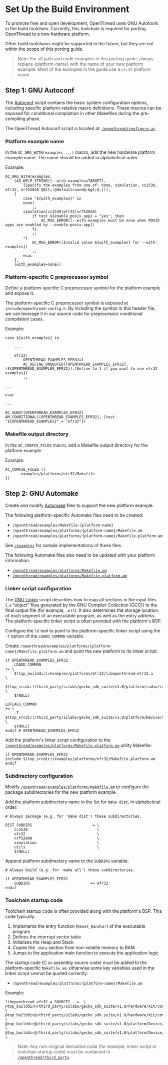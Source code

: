 # Set Up the Build Environment

To promote free and open development, OpenThread uses GNU Autotools in the build
toolchain. Currently, this toolchain is required for porting OpenThread to a new
hardware platform.

Other build toolchains might be supported in the future, but they are not within
the scope of this porting guide.

> Note: For all path and code examples in this porting
guide, always replace {platform-name} with the name of
your new platform example. Most of the examples in the guide use a `efr32` platform
name.

## Step 1: GNU Autoconf

The [Autoconf](https://www.gnu.org/software/autoconf/autoconf.html) script
contains the basic system configuration options, including specific
platform-relative macro definitions. These macros can be exposed for
conditional compilation in other Makefiles during the pre-compiling phase.

The OpenThread Autoconf script is located at:
[`/openthread/configure.ac`](https://github.com/openthread/openthread/blob/main/configure.ac)

### Platform example name

In the `AC_ARG_WITH(examples ...)` macro, add the new hardware platform example name. The name
should be added in alphabetical order.

Example:

```
AC_ARG_WITH(examples,
    [AS_HELP_STRING([--with-examples=TARGET],
        [Specify the examples from one of: none, simulation, cc2538, efr32, nrf52840 @&lt;:@default=none@:&gt;@.])],
    [
        case "${with_examples}" in 
        none)
            ;;
        simulation|cc2538|efr32|nrf52840)
            if test ${enable_posix_app} = "yes"; then
                AC_MSG_ERROR([--with-examples must be none when POSIX apps are enabled by --enable-posix-app])
            fi
            ;;
        *)
            AC_MSG_ERROR([Invalid value ${with_examples} for --with-examples])
            ;;
        esac
    ],
    [with_examples=none])
```

### Platform-specific C preprocessor symbol

Define a platform-specific C preprocessor symbol for the platform example and
expose it.

The platform-specific C preprocessor symbol is exposed at
`include/openthread-config.h`. By including the symbol in this header file, we
can leverage it in our source code for preprocessor conditional compilation
cases.

Example:

```
case ${with_examples} in
 
    ...
 
    efr32)
        OPENTHREAD_EXAMPLES_EFR32=1
        AC_DEFINE_UNQUOTED([OPENTHREAD_EXAMPLES_EFR32],[${OPENTHREAD_EXAMPLES_EFR32}],[Define to 1 if you want to use efr32 examples])
        ;;
 
...
 
esac
 
...
 
AC_SUBST(OPENTHREAD_EXAMPLES_EFR32)
AM_CONDITIONAL([OPENTHREAD_EXAMPLES_EFR32], [test "${OPENTHREAD_EXAMPLES}" = "efr32"])
```

### Makefile output directory

In the `AC_CONFIG_FILES` macro, add a Makefile output directory for the
platform example.

Example:

```
AC_CONFIG_FILES ([
       examples/platforms/efr32/Makefile
])
```

## Step 2: GNU Automake

Create and modify [Automake](https://www.gnu.org/software/automake/) files to
support the new platform example.

The following platform-specific Automake files need to be created: 

-   `/openthread/examples/Makefile-{platform-name}`
-   `/openthread/examples/platforms/{platform-name}/Makefile.am`
-   `/openthread/examples/platforms/{platform-name}/Makefile.platform.am`

See [`/examples`](https://github.com/openthread/openthread/tree/main/examples/) for sample implementations of
these files.

The following Automake files also need to be updated with your platform
information:

-   [`/openthread/examples/platforms/Makefile.am`](https://github.com/openthread/openthread/blob/main/examples/platforms/Makefile.am)
-   [`/openthread/examples/platforms/Makefile.platform.am`](https://github.com/openthread/openthread/blob/main/examples/platforms/Makefile.platform.am)

### Linker script configuration

The [GNU Linker](http://www.ece.ufrgs.br/~fetter/eng04476/manuals/ld.pdf) script
describes how to map all sections in the input files (`.o` "object" files
generated by the GNU Compiler Collection (GCC)) to the final output file (for
example, `.elf`). It also determines the storage location of each segment of an
executable program, as well as the entry address. The platform-specific linker
script is often provided with the platform's BSP.

Configure the `ld` tool to point to the platform-specific linker script using
the `-T` option of the `LDADD_COMMON` variable.

Create
`/openthread/examples/platforms/{platform-name}/Makefile.platform.am`
and point the new platform to its linker script:

```
if OPENTHREAD_EXAMPLES_EFR32
    LDADD_COMMON                                                      += \
    $(top_builddir)/examples/platforms/efr32/libopenthread-efr32.a       \
    $(top_srcdir)/third_party/silabs/gecko_sdk_suite/v1.0/platform/radio/rail_lib/autogen/librail_release/librail_efr32xg12_gcc_release.a \
    $(NULL)
 
LDFLAGS_COMMON                                                        += \
    -T $(top_srcdir)/third_party/silabs/gecko_sdk_suite/v1.0/platform/Device/SiliconLabs/EFR32MG12P/Source/GCC/efr32mg12p.ld \
    $(NULL)
endif # OPENTHREAD_EXAMPLES_EFR32
```

Add the platform's linker script configuration to the
[`/openthread/examples/platforms/Makefile.platform.am`](https://github.com/openthread/openthread/blob/main/examples/platforms/Makefile.platform.am)
utility Makefile:

```
if OPENTHREAD_EXAMPLES_EFR32
include $(top_srcdir)/examples/platforms/efr32/Makefile.platform.am
endif
```

### Subdirectory configuration

Modify [`/openthread/examples/platforms/Makefile.am`](https://github.com/openthread/openthread/blob/main/examples/platforms/Makefile.platform.am)
to configure the package subdirectories for the new platform example.

Add the platform subdirectory name in the list for `make dist`, in alphabetical
order:

```
# Always package (e.g. for 'make dist') these subdirectories.
 
DIST_SUBDIRS                           = \
    cc2538                               \
    efr32                                \
    nrf52840                             \
    simulation                           \
    utils                                \
    $(NULL)
```

Append platform subdirectory name to the `SUBDIRS` variable:

```
# Always build (e.g. for 'make all') these subdirectories.
 
if OPENTHREAD_EXAMPLES_EFR32
    SUBDIRS                           += efr32
endif
```

### Toolchain startup code

Toolchain startup code is often provided along with the platform's BSP. This
code typically:

1.  Implements the entry function (`Reset_Handler`) of the executable program
1.  Defines the interrupt vector table
1.  Initializes the Heap and Stack
1.  Copies the `.data` section from non-volatile memory to RAM
1.  Jumps to the application main function to execute the application logic

The startup code (C or assembly source code) must be added to the
platform-specific `Makefile.am`, otherwise some key variables used in the linker
script cannot be quoted correctly:

-   `/openthread/examples/platforms/{platform-name}/Makefile.am`

Example:

```
libopenthread_efr32_a_SOURCES   =  \
@top_builddir@/third_party/silabs/gecko_sdk_suite/v1.0/hardware/kit/common/bsp/bsp_bcc.c \
@top_builddir@/third_party/silabs/gecko_sdk_suite/v1.0/hardware/kit/common/bsp/bsp_stk.c \
@top_builddir@/third_party/silabs/gecko_sdk_suite/v1.0/platform/Device/SiliconLabs/EFR32MG12P/Source/system_efr32mg12p.c \
@top_builddir@/third_party/silabs/gecko_sdk_suite/v1.0/platform/Device/SiliconLabs/EFR32MG12P/Source/GCC/startup_efr32mg12p.c \
```

> Note: Any non-original derivative code (for example, linker script or
toolchain startup code) must be contained in
[`/openthread/third_party`](https://github.com/openthread/openthread/tree/main/third_party).
